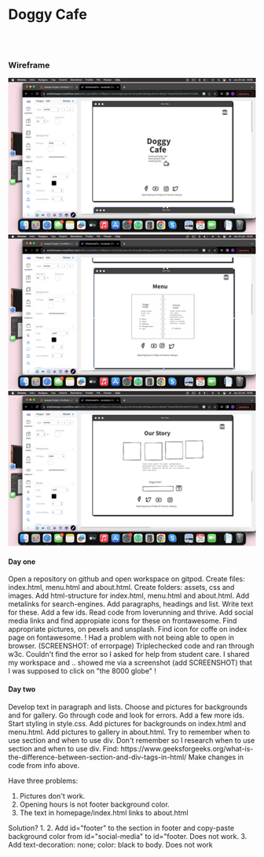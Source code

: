 <h1>Doggy Cafe</h1>
<br>
<br>
<h3>Wireframe</h3>
<img src="assets/images/WF-DC-index.png">
<img src="assets/images/WF-DC-menu.png">
<img src="assets/images/WF-DC-about.png">

<br>
<h4>Day one</h4>
Open a repository on github and open workspace on gitpod. 
Create files: index.html, menu.html and about.html.
Create folders: assets, css and images. 
Add html-structure for index.html, menu.html and about.html. 
Add metalinks for search-engines.
Add paragraphs, headings and list. Write text for these. 
Add a few ids.
Read code from loverunning and thrive.
Add social media links and find appropiate icons for these on frontawesome.
Find appropriate pictures, on pexels and unsplash. Find icon for coffe on index page on fontawesome.
! Had a problem with not being able to open in browser. (SCREENSHOT: of errorpage) Triplechecked code and ran through w3c. Couldn't find the error so I asked for help from student care. I shared my workspace and .. showed me via a screenshot (add SCREENSHOT) that I was supposed to click on "the 8000 globe" !
<br>
<h4>Day two</h4>
Develop text in paragraph and lists.
Choose and pictures for backgrounds and for gallery. 
Go through code and look for errors. 
Add a few more ids.
Start styling in style.css. 
Add pictures for backgrounds on index.html and menu.html. Add pictures to gallery in about.html.
Try to remember when to use section and when to use div. Don't remember so I research when to use section and when to use div.
Find: https://www.geeksforgeeks.org/what-is-the-difference-between-section-and-div-tags-in-html/
Make changes in code from info above. 

Have three problems:
1. Pictures don't work.
2. Opening hours is not footer background color.
3. The text in homepage/index.html links to about.html

Solution?
1.
2. Add id="footer" to the section in footer and copy-paste background color from id="social-media" to id="footer. Does not work. 
3. Add text-decoration: none; color: black to body. Does not work